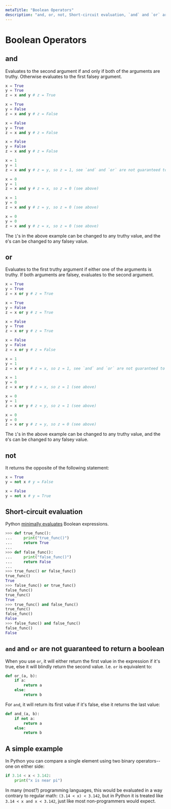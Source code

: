 ```yaml
---
metaTitle: "Boolean Operators"
description: "and, or, not, Short-circuit evaluation, `and` and `or` are not guaranteed to return a boolean, A simple example"
---
```


# Boolean Operators



## and


Evaluates to the second argument if and only if both of the arguments are truthy. Otherwise evaluates to the first falsey argument.

```py
x = True
y = True
z = x and y # z = True

x = True
y = False
z = x and y # z = False

x = False
y = True
z = x and y # z = False

x = False
y = False
z = x and y # z = False

x = 1
y = 1
z = x and y # z = y, so z = 1, see `and` and `or` are not guaranteed to be a boolean

x = 0
y = 1
z = x and y # z = x, so z = 0 (see above)

x = 1
y = 0
z = x and y # z = y, so z = 0 (see above)

x = 0
y = 0
z = x and y # z = x, so z = 0 (see above)

```

The `1`'s in the above example can be changed to any truthy value, and the `0`'s can be changed to any falsey value.



## or


Evaluates to the first truthy argument if either one of the arguments is truthy. If both arguments are falsey, evaluates to the second argument.

```py
x = True
y = True
z = x or y # z = True

x = True
y = False
z = x or y # z = True

x = False
y = True
z = x or y # z = True

x = False
y = False
z = x or y # z = False

x = 1
y = 1
z = x or y # z = x, so z = 1, see `and` and `or` are not guaranteed to be a boolean

x = 1
y = 0
z = x or y # z = x, so z = 1 (see above)

x = 0
y = 1
z = x or y # z = y, so z = 1 (see above)

x = 0
y = 0
z = x or y # z = y, so z = 0 (see above)

```

The `1`'s in the above example can be changed to any truthy value, and the `0`'s can be changed to any falsey value.



## not


It returns the opposite of the following statement:

```py
x = True
y = not x # y = False

x = False
y = not x # y = True

```



## Short-circuit evaluation


Python [minimally evaluates](https://en.wikipedia.org/wiki/Short-circuit_evaluation) Boolean expressions.

```py
>>> def true_func():
...     print("true_func()")
...     return True
... 
>>> def false_func():
...     print("false_func()")
...     return False
... 
>>> true_func() or false_func()
true_func()
True
>>> false_func() or true_func()
false_func()
true_func()
True
>>> true_func() and false_func()
true_func()
false_func()
False
>>> false_func() and false_func()
false_func()
False

```



## `and` and `or` are not guaranteed to return a boolean


When you use `or`, it will either return the first value in the expression if it's true, else it will blindly return the second value. I.e. `or` is equivalent to:

```py
def or_(a, b):
    if a:
        return a
    else:
        return b

```

For `and`, it will return its first value if it's false, else it returns the last value:

```py
def and_(a, b):
    if not a:
        return a
    else:
        return b

```



## A simple example


In Python you can compare a single element using two binary operators--one on either side:

```py
if 3.14 < x < 3.142:
    print("x is near pi")

```

In many (most?) programming languages, this would be evaluated in a way contrary to regular math: `(3.14 < x) < 3.142`, but in Python it is treated like `3.14 < x and x < 3.142`, just like most non-programmers would expect.

